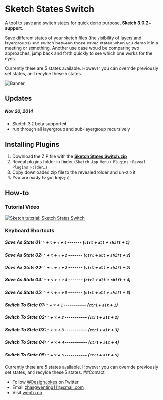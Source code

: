 # Sketch States Switch

A tool to save and switch states for quick demo purpose, **Sketch 3.0.2+ support**. 

Save different states of your sketch files (the visibility of layers and layergroups) and switch between those saved states when you demo it in a meeting or something. 
Another use case would be comparing two approaches, jump back and forth quickly to see which one works for the eyes.

Currently there are 5 states available. However you can override previously set states, and recylce these 5 states. 

![Banner](http://socialbeaker.com/n72//ios-icon//350//Switch-iOS-Icon//attachment//large-Switch-iOS-Icon.png)
## Updates
##### Nov 20, 2014
* Sketch 3.2 beta supported
* run through all layergroup and sub-layergroup recursively

## Installing Plugins
<!-- ### The conventional way: -->

1. Download the ZIP file with the [**Sketch States Switch.zip**](https://github.com/wentin/sketch-states-switch/raw/master/dist/Sketch%20States%20Switch.zip)
2. Reveal plugins folder in finder (`Sketch App Menu` › `Plugins` › `Reveal Plugins Folder…`)
3. Copy downloaded zip file to the revealed folder and un-zip it
4. You are ready to go! Enjoy :)

<!-- 
### The quickest way:
* to be added after sketch toolbox includes this tool -->

## How-to
### Tutorial Video
[![Sketch tutorial: Sketch States Switch](http://img.youtube.com/vi/Vw4VlmA2tIo/0.jpg)](http://www.youtube.com/watch?v=Vw4VlmA2tIo)


### Keyboard Shortcuts
##### Save As State 01:   `⌃` + `⌥` + `⇧` + `1` ------- (`ctrl` + `alt` + `shift` + `1`)
##### Save As State 02:   `⌃` + `⌥` + `⇧` + `2` ------- (`ctrl` + `alt` + `shift` + `2`)
##### Save As State 03:   `⌃` + `⌥` + `⇧` + `3` ------- (`ctrl` + `alt` + `shift` + `3`)
##### Save As State 04:   `⌃` + `⌥` + `⇧` + `4` ------- (`ctrl` + `alt` + `shift` + `4`)
##### Save As State 05:   `⌃` + `⌥` + `⇧` + `5` ------- (`ctrl` + `alt` + `shift` + `5`)
##### Switch To State 01: `⌃` + `⌥` + `1` ----------- (`ctrl` + `alt` + `1`)
##### Switch To State 02: `⌃` + `⌥` + `2` ----------- (`ctrl` + `alt` + `2`)
##### Switch To State 03: `⌃` + `⌥` + `3` ----------- (`ctrl` + `alt` + `3`)
##### Switch To State 04: `⌃` + `⌥` + `4` ----------- (`ctrl` + `alt` + `4`)
##### Switch To State 05: `⌃` + `⌥` + `5` ----------- (`ctrl` + `alt` + `5`)
Currently there are 5 states available. However you can override previously set states, and recylce these 5 states. 
##Contact

* Follow [@DesignJokes](http://twitter.com/DesignJokes) on Twitter
* Email <zhangwenting111@gmail.com>
* Visit [wentin.co](http://wentin.co)
